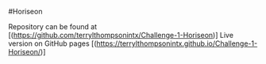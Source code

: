 #Horiseon

Repository can be found at [(https://github.com/terrylthompsonintx/Challenge-1-Horiseon)]
Live version on GitHub pages [(https://terrylthompsonintx.github.io/Challenge-1-Horiseon/)]